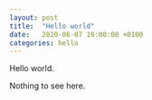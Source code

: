 ```yaml
---
layout: post
title:  "Hello world"
date:   2020-06-07 19:00:00 +0100
categories: hello
---
```

Hello world.

Nothing to see here.
